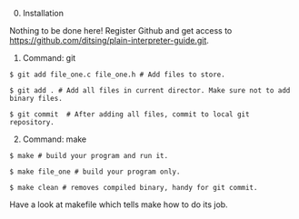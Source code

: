 0. Installation

Nothing to be done here!
Register Github and get access to https://github.com/ditsing/plain-interpreter-guide.git.

1. Command: git

`$ git add file_one.c file_one.h # Add files to store.`

`$ git add . # Add all files in current director. Make sure not to add binary files.`

`$ git commit  # After adding all files, commit to local git repository.`

2. Command: make

`$ make # build your program and run it.`

`$ make file_one # build your program only.`

`$ make clean # removes compiled binary, handy for git commit.`

Have a look at makefile which tells make how to do its job.
